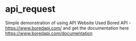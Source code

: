 # api_request
Simple demonstration of using API 
Website Used Bored API - https://www.boredapi.com/ and get the documentation here https://www.boredapi.com/documentation

